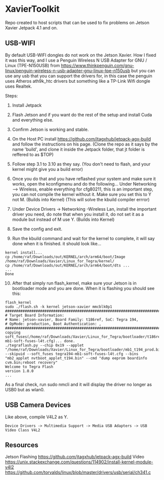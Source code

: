# XavierToolkit
Repo created to host scripts that can be used to fix problems on Jetson Xavier Jetpack 4.1 and on.

## USB-WIFI
By default USB-WIFI dongles do not work on the Jetson Xavier. How I fixed it was this way, and I use a 
Penguin Wireless N USB Adapter for GNU / Linux (TPE-N150USB) from https://www.thinkpenguin.com/gnu-linux/penguin-wireless-n-usb-adapter-gnu-linux-tpe-n150usb
but you can use any usb that you can support the drivers for, in this case the penguin uses Atheros ath9k_htc drivers but something like a TP-Link Wifi dongle uses Realtek.

Steps:
1. Install Jetpack
2. Flash Jetson and if you want do the rest of the setup and install Cuda and everything else.
3. Confirm Jetson is working and stable.

4. On the Host PC install https://github.com/jtagxhub/jetpack-agx-build and follow the instructions on his page. 
(Clone the repo as it says by the name 'build', and clone it inside the Jetpack folder, that jt folder is reffered to as $TOP)
5. Follow step 3.1 to 3.10 as they say. (You don't need to flash, and your kernel might give you a build error)
6. Once you do that and you have reflashed your system and make sure it works, open the kconfigmenu and do the following...
Under Networking --> Wireless, enable everything for cfg80211, this is an important step, you can not compile the kernel without it. Make sure you set this to Y not M. (Builds into Kernel) (This will solve the kbuild compiler errror)
7. Under Device Drivers -> Networking -Wireless Lan, install the important driver you need, do note that when you install it, do not set it as a module but instead of M use Y. (Builds into Kernel)
8. Save the config and exit.
9. Run the kbuild command and wait for the kernel to complete, it will say done when it is finished.
it should look like...
```
kernel install...
cp /home/raf/Downloads/out/KERNEL/arch/arm64/boot/Image /home/raf/Downloads/Xavier/Linux_for_Tegra/kernel/
cp /home/raf/Downloads/out/KERNEL/arch/arm64/boot/dts ...
...
Done
```
10. After that simply run flash_kernel, make sure your Jetson is in bootloader mode and you are done.
When it is flashing you should see this:
```
flash_kernel 
sudo ./flash.sh -k kernel jetson-xavier mmcblk0p1
###############################################################################
# Target Board Information:
# Name: jetson-xavier, Board Family: t186ref, SoC: Tegra 194, 
# OpMode: production, Boot Authentication: , 
###############################################################################
copying soft_fuses(/home/raf/Downloads/Xavier/Linux_for_Tegra/bootloader/t186ref/BCT/tegra194-mb1-soft-fuses-l4t.cfg)... done.
./tegraflash.py --chip 0x19 --applet "/home/raf/Downloads/Xavier/Linux_for_Tegra/bootloader/mb1_t194_prod.bin" --skipuid --soft_fuses tegra194-mb1-soft-fuses-l4t.cfg --bins "mb2_applet nvtboot_applet_t194.bin" --cmd "dump eeprom boardinfo cvm.bin;reboot recovery" 
Welcome to Tegra Flash
version 1.0.0
...
```
As a final check, run sudo nmcli and it will display the driver no longer as USB0 but as wlan0.

## USB Camera Devices
Like above, compile V4L2 as Y.
```
Device Drivers -> Multimedia Support -> Media USB Adapters -> USB Video Class V4L2
```

## Resources
Jetson Flashing
https://github.com/jtagxhub/jetpack-agx-build
Video
https://unix.stackexchange.com/questions/114902/install-kernel-module-v4l2
https://github.com/torvalds/linux/blob/master/drivers/usb/serial/ch341.c
